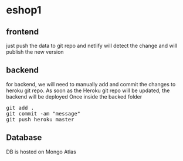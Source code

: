 # eshop1
## frontend
just push the data to git repo and netlify will detect the change and will publish the new version

## backend
for backend, we will need to manually add and commit the changes to heroku git repo. As soon as the Heroku git repo will be updated, the backend will be deployed
Once inside the backed folder
<pre>git add .
git commit -am "message"
git push heroku master</pre>

## Database
DB is hosted on Mongo Atlas
